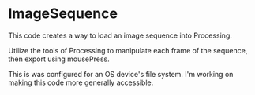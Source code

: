 # ImageSequence

This code creates a way to load an image sequence into Processing. 

Utilize the tools of Processing to manipulate each frame of the sequence, then export using mousePress. 

This is was configured for an OS device's file system. I'm working on making this code more generally accessible. 
